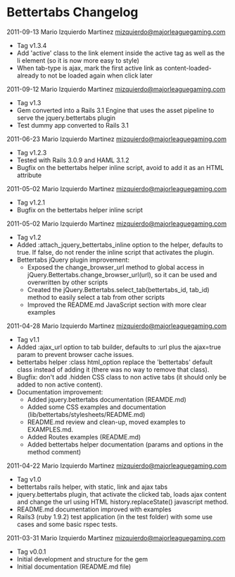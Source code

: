 Bettertabs Changelog
====================

2011-09-13  Mario Izquierdo Martinez <mizquierdo@majorleaguegaming.com>

  * Tag v1.3.4
  * Add 'active' class to the link element inside the active tag as well as the li element (so it is now more easy to style)
  * When tab-type is ajax, mark the first active link as content-loaded-already to not be loaded again when click later

2011-09-12  Mario Izquierdo Martinez <mizquierdo@majorleaguegaming.com>

  * Tag v1.3
  * Gem converted into a Rails 3.1 Engine that uses the asset pipeline to serve the jquery.bettertabs plugin
  * Test dummy app converted to Rails 3.1

2011-06-23  Mario Izquierdo Martinez <mizquierdo@majorleaguegaming.com>

  * Tag v1.2.3
  * Tested with Rails 3.0.9 and HAML 3.1.2
  * Bugfix on the bettertabs helper inline script, avoid to add it as an HTML attribute

2011-05-02  Mario Izquierdo Martinez <mizquierdo@majorleaguegaming.com>

  * Tag v1.2.1
  * Bugfix on the bettertabs helper inline script

2011-05-02  Mario Izquierdo Martinez <mizquierdo@majorleaguegaming.com>

  * Tag v1.2
  * Added :attach_jquery_bettertabs_inline option to the helper, defaults to true. If false, do not render the inline script that activates the plugin.
  * Bettertabs jQuery plugin improvement:
    * Exposed the change_browser_url method to global access in jQuery.Bettertabs.change_browser_url(url), so it can be used and overwritten by other scripts
    * Created the jQuery.Bettertabs.select_tab(bettertabs_id, tab_id) method to easily select a tab from other scripts
    * Improved the README.md JavaScript section with more clear examples

2011-04-28  Mario Izquierdo Martinez <mizquierdo@majorleaguegaming.com>
  
  * Tag v1.1
  * Added :ajax_url option to tab builder, defaults to :url plus the ajax=true param to prevent browser cache issues.
  * bettertabs helper :class html_option replace the 'bettertabs' default class instead of adding it (there was no way to remove that class).
  * Bugfix: don't add .hidden CSS class to non active tabs (it should only be added to non active content).
  * Documentation improvement:
    * Added jquery.bettertabs documentation (REAMDE.md)
    * Added some CSS examples and documentation (lib/bettertabs/stylesheets/README.md)
    * README.md review and clean-up, moved examples to EXAMPLES.md.
    * Added Routes examples (README.md)
    * Added bettertabs helper documentation (params and options in the method comment)
  
2011-04-22  Mario Izquierdo Martinez <mizquierdo@majorleaguegaming.com>

  * Tag v1.0
  * bettertabs rails helper, with static, link and ajax tabs
  * jquery.bettertabs plugin, that activate the clicked tab, loads ajax content and change the url using HTML history.replaceState() javascript method.
  * README.md documentation improved with examples
  * Rails3 (ruby 1.9.2) test application (in the test folder) with some use cases and some basic rspec tests.
  
2011-03-31  Mario Izquierdo Martinez <mizquierdo@majorleaguegaming.com>

  * Tag v0.0.1
  * Initial development and structure for the gem
  * Initial documentation (README.md file)